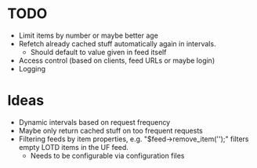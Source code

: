TODO
====

* Limit items by number or maybe better age
* Refetch already cached stuff automatically again in intervals.
  * Should default to value given in feed itself
* Access control (based on clients, feed URLs or maybe login)
* Logging

Ideas
=====

* Dynamic intervals based on request frequency
* Maybe only return cached stuff on too frequent requests
* Filtering feeds by item properties, e.g. "$feed->remove_item('');"
  filters empty LOTD items in the UF feed.
  * Needs to be configurable via configuration files

